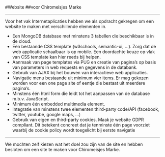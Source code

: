  #Website 
 ##voor Chiromeisjes Marke
 
 ---
 
 Voor het vak Internetaplicaties hebben we als opdracht gekregen om een website te maken met verschillende elementen in.
* Een MongoDB database met minstens 3 tabellen die beschikbaar is in de cloud.
* Een bestaande CSS template (w3schools, semantic-ui, …). Zorg dat de web applicatie schaalbaar
is op mobile. Een doordachte keuze op vlak van CSS template kan hier reeds bij helpen.
* Aanmaak van page templates via PUG en creatie van pagina’s op basis van parameters in web
requests en gegevens in de databank.
* Gebruik van AJAX bij het bouwen van interactieve web applicaties.
* Navigatie menu bestaande uit minimum vier items. Er mag gekozen worden voor een one
page site of eentje die bestaat uit meerdere pagina’s.
* Minstens één html form die leidt tot het aanpassen van de database m.b.v. JavaScript.
* Minimum één embedded multimedia element.
* Integratie van minstens twee elementen third-party code/API
(facebook, twitter, youtube, google maps, …)
* Gebruik van eigen en third-party cookies. Maak je website GDPR compliant. Dit betekent
concreet dat je tenminste één page voorziet waarbij de cookie policy wordt toegelicht bij
eerste navigatie

---
 
 We mochten zelf kiezen wat het doel zou zijn van de site en hebben besloten om een site te maken voor Chiromeisjes Marke.
